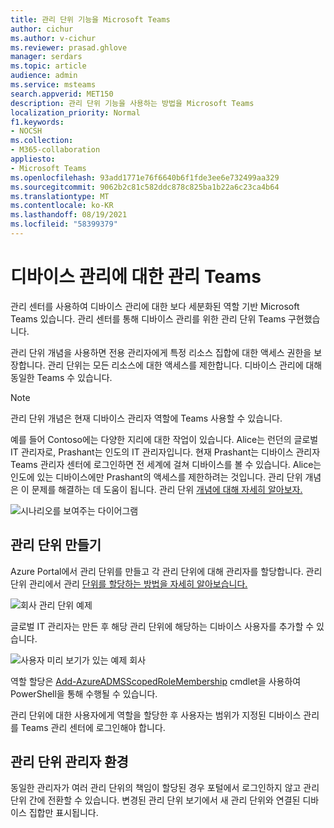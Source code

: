 ```yaml
---
title: 관리 단위 기능을 Microsoft Teams
author: cichur
ms.author: v-cichur
ms.reviewer: prasad.ghlove
manager: serdars
ms.topic: article
audience: admin
ms.service: msteams
search.appverid: MET150
description: 관리 단위 기능을 사용하는 방법을 Microsoft Teams
localization_priority: Normal
f1.keywords:
- NOCSH
ms.collection:
- M365-collaboration
appliesto:
- Microsoft Teams
ms.openlocfilehash: 93add1771e76f6640b6f1fde3ee6e732499aa329
ms.sourcegitcommit: 9062b2c81c582ddc878c825ba1b22a6c23ca4b64
ms.translationtype: MT
ms.contentlocale: ko-KR
ms.lasthandoff: 08/19/2021
ms.locfileid: "58399379"
---
```

# <a name="administrative-unit-functionality-for-device-management-in-teams"></a>디바이스 관리에 대한 관리 Teams

관리 센터를 사용하여 디바이스 관리에 대한 보다 세분화된 역할 기반 Microsoft Teams 있습니다. 관리 센터를 통해 디바이스 관리를 위한 관리 단위 Teams 구현했습니다.

관리 단위 개념을 사용하면 전용 관리자에게 특정 리소스 집합에 대한 액세스 권한을 보장합니다. 관리 단위는 모든 리소스에 대한 액세스를 제한합니다. 디바이스 관리에 대해 동일한 Teams 수 있습니다.

> [!NOTE]
> 관리 단위 개념은 현재 디바이스 관리자 역할에 Teams 사용할 수 있습니다.

예를 들어 Contoso에는 다양한 지리에 대한 작업이 있습니다. Alice는 런던의 글로벌 IT 관리자로, Prashant는 인도의 IT 관리자입니다. 현재 Prashant는 디바이스 관리자 Teams 관리자 센터에 로그인하면 전 세계에 걸쳐 디바이스를 볼 수 있습니다. Alice는 인도에 있는 디바이스에만 Prashant의 액세스를 제한하려는 것입니다. 관리 단위 개념은 이 문제를 해결하는 데 도움이 됩니다. 관리 단위 [개념에 대해 자세히 알아보자.](/azure/active-directory/roles/administrative-units)

![시나리오를 보여주는 다이어그램](media/au-diagram.png)

## <a name="creation-of-administrative-units"></a>관리 단위 만들기

Azure Portal에서 관리 단위를 만들고 각 관리 단위에 대해 관리자를 할당합니다. 관리 단위 관리에서 관리 [단위를 할당하는 방법을 자세히 알아보습니다.](/azure/active-directory/roles/admin-units-manage)

![회사 관리 단위 예제](media/au-example.png)

글로벌 IT 관리자는 만든 후 해당 관리 단위에 해당하는 디바이스 사용자를 추가할 수 있습니다.

![사용자 미리 보기가 있는 예제 회사](media/au-example2.png)

역할 할당은 [Add-AzureADMSScopedRoleMembership](/powershell/module/azuread/add-azureadmsscopedrolemembership?view=azureadps-2.0) cmdlet을 사용하여 PowerShell을 통해 수행될 수 있습니다.

관리 단위에 대한 사용자에게 역할을 할당한 후 사용자는 범위가 지정된 디바이스 관리를 Teams 관리 센터에 로그인해야 합니다.

## <a name="experience-for-administrative-unit-admin"></a>관리 단위 관리자 환경

동일한 관리자가 여러 관리 단위의 책임이 할당된 경우 포털에서 로그인하지 않고 관리 단위 간에 전환할 수 있습니다. 변경된 관리 단위 보기에서 새 관리 단위와 연결된 디바이스 집합만 표시됩니다.
